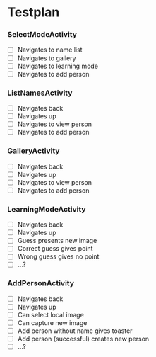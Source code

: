 # Testplan

### SelectModeActivity
- [ ] Navigates to name list
- [ ] Navigates to gallery
- [ ] Navigates to learning mode
- [ ] Navigates to add person

### ListNamesActivity
- [ ] Navigates back
- [ ] Navigates up
- [ ] Navigates to view person
- [ ] Navigates to add person

### GalleryActivity
- [ ] Navigates back
- [ ] Navigates up
- [ ] Navigates to view person
- [ ] Navigates to add person

### LearningModeActivity
- [ ] Navigates back
- [ ] Navigates up
- [ ] Guess presents new image
- [ ] Correct guess gives point
- [ ] Wrong guess gives no point
- [ ] ...?

### AddPersonActivity
- [ ] Navigates back
- [ ] Navigates up
- [ ] Can select local image
- [ ] Can capture new image
- [ ] Add person without name gives toaster
- [ ] Add person (successful) creates new person
- [ ] ...?